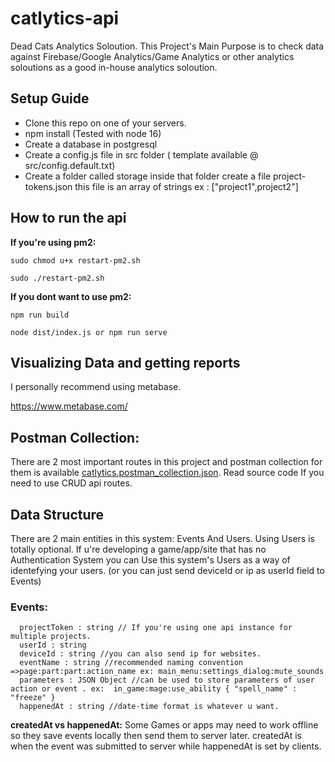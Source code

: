
# catlytics-api
Dead Cats Analytics Soloution. This Project's Main Purpose is to check data against Firebase/Google Analytics/Game Analytics or other analytics soloutions
as a good in-house analytics soloution.

## Setup Guide
- Clone this repo on one of your servers.
- npm install (Tested with node 16)
- Create a database in postgresql
- Create a config.js file in src folder ( template available @ src/config.default.txt)
- Create a folder called storage inside that folder create a file project-tokens.json this file is an array of strings ex : ["project1",project2"]
## How to run the api
**If you're using pm2:**

`sudo chmod u+x restart-pm2.sh`

`sudo ./restart-pm2.sh`

**If you dont want to use pm2:**

`npm run build`

`node dist/index.js or npm run serve`
## Visualizing Data and getting reports
I personally recommend using metabase.

https://www.metabase.com/

## Postman Collection:
There are 2 most important routes in this project and postman collection for them is available [catlytics.postman_collection.json](https://github.com/Dead-Catz/catlytics-api/blob/main/catlytics.postman_collection.json).
Read source code If you need to use CRUD api routes.

## Data Structure
There are 2 main entities in this system: Events And Users. Using Users is totally optional. If u're developing a game/app/site that has no Authentication System you can Use this system's Users as a way of identefying your users. (or you can just send deviceId or ip as userId field to Events)
### Events:

	  projectToken : string // If you're using one api instance for multiple projects.
	  userId : string
	  deviceId : string //you can also send ip for websites.
	  eventName : string //recommended naming convention =>page:part:part:action_name ex: main_menu:settings_dialog:mute_sounds
	  parameters : JSON Object //can be used to store parameters of user action or event . ex:  in_game:mage:use_ability { "spell_name" : "freeze" } 
	  happenedAt : string //date-time format is whatever u want.
 

**createdAt vs happenedAt:**
Some Games or apps may need to work offline so they save events locally then send them to server later. createdAt is when the event was submitted to server while happenedAt is set by clients.
